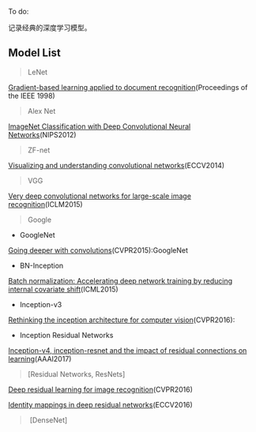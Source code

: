 To do:

记录经典的深度学习模型。
 ## Model List
 > LeNet
 
 [Gradient-based learning applied to document recognition](http://ieeexplore.ieee.org/document/726791/)(Proceedings of the IEEE 1998)

> Alex Net
 
 [ImageNet Classification with Deep Convolutional Neural Networks](http://papers.nips.cc/paper/4824-imagenet-classification-with-deep-convolutional-neural-networks.pdf)(NIPS2012)

 > ZF-net
 
 [Visualizing and understanding convolutional networks](https://link.springer.com/chapter/10.1007/978-3-319-10590-1_53)(ECCV2014)
 
 > VGG
 
 [Very deep convolutional networks for large-scale image recognition](http://www.robots.ox.ac.uk/~vgg/research/very_deep/)(ICLM2015)
 
 > Google
 
 - GoogleNet
 
 [Going deeper with convolutions](https://www.cvfoundation.org/openaccess/content_cvpr_2015/html/Szegedy_Going_Deeper_With_2015_CVPR_paper.html)(CVPR2015):GoogleNet
 
 - BN-Inception
 
 [Batch normalization: Accelerating deep network training by reducing internal covariate shift](http://proceedings.mlr.press/v37/ioffe15.html)(ICML2015)
 
 - Inception-v3
 
 [Rethinking the inception architecture for computer vision](https://www.cv-foundation.org/openaccess/content_cvpr_2016/html/Szegedy_Rethinking_the_Inception_CVPR_2016_paper.html)(CVPR2016):
 
 - Inception Residual Networks
 
 [Inception-v4, inception-resnet and the impact of residual connections on learning](https://arxiv.org/pdf/1602.07261.pdf)(AAAI2017)
 
 > [Residual Networks, ResNets]
 
 [Deep residual learning for image recognition](https://www.cvfoundation.org/openaccess/content_cvpr_2016/html/He_Deep_Residual_Learning_CVPR_2016_paper.html)(CVPR2016)
 
 [Identity mappings in deep residual networks](https://link.springer.com/chapter/10.1007/978-3-319-46493-0_38)(ECCV2016)
 

 
 > [DenseNet]
